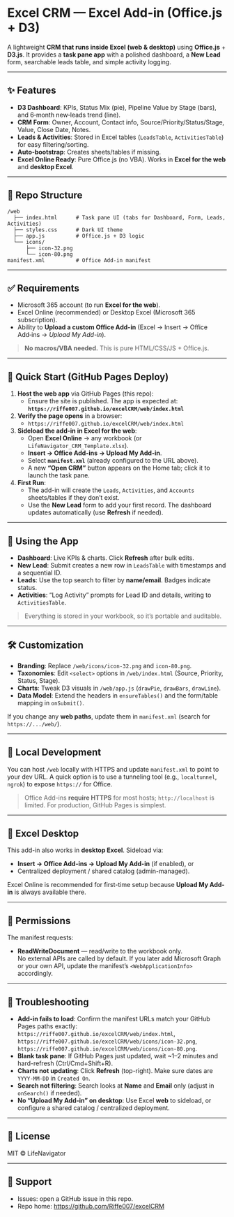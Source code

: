 # Excel CRM — Excel Add-in (Office.js + D3)

A lightweight **CRM that runs inside Excel (web & desktop)** using **Office.js** + **D3.js**. 
It provides a **task pane app** with a polished dashboard, a **New Lead** form, searchable leads table, and simple activity logging.

---

## ✨ Features
- **D3 Dashboard**: KPIs, Status Mix (pie), Pipeline Value by Stage (bars), and 6‑month new‑leads trend (line).
- **CRM Form**: Owner, Account, Contact info, Source/Priority/Status/Stage, Value, Close Date, Notes.
- **Leads & Activities**: Stored in Excel tables (`LeadsTable`, `ActivitiesTable`) for easy filtering/sorting.
- **Auto‑bootstrap**: Creates sheets/tables if missing.
- **Excel Online Ready**: Pure Office.js (no VBA). Works in **Excel for the web** and **desktop Excel**.

---

## 📁 Repo Structure
```
/web
  ├── index.html      # Task pane UI (tabs for Dashboard, Form, Leads, Activities)
  ├── styles.css      # Dark UI theme
  ├── app.js          # Office.js + D3 logic
  └── icons/
      ├── icon-32.png
      └── icon-80.png
manifest.xml          # Office Add-in manifest 
```

---

## ✅ Requirements
- Microsoft 365 account (to run **Excel for the web**).
- Excel Online (recommended) or Desktop Excel (Microsoft 365 subscription).
- Ability to **Upload a custom Office Add-in** (Excel → Insert → Office Add‑ins → *Upload My Add-in*).

> **No macros/VBA needed.** This is pure HTML/CSS/JS + Office.js.

---

## 🚀 Quick Start (GitHub Pages Deploy)
1. **Host the web app** via GitHub Pages (this repo):
   - Ensure the site is published. The app is expected at:  
     **`https://riffe007.github.io/excelCRM/web/index.html`**
2. **Verify the page opens** in a browser:
   - `https://riffe007.github.io/excelCRM/web/index.html`
3. **Sideload the add-in in Excel for the web**:
   - Open **Excel Online** → any workbook (or `LifeNavigator_CRM_Template.xlsx`).
   - **Insert → Office Add-ins → Upload My Add-in**.
   - Select **`manifest.xml`** (already configured to the URL above).
   - A new **“Open CRM”** button appears on the Home tab; click it to launch the task pane.
4. **First Run**:
   - The add-in will create the `Leads`, `Activities`, and `Accounts` sheets/tables if they don’t exist.
   - Use the **New Lead** form to add your first record. The dashboard updates automatically (use **Refresh** if needed).

---

## 🧭 Using the App
- **Dashboard**: Live KPIs & charts. Click **Refresh** after bulk edits.
- **New Lead**: Submit creates a new row in `LeadsTable` with timestamps and a sequential ID.
- **Leads**: Use the top search to filter by **name/email**. Badges indicate status.
- **Activities**: “Log Activity” prompts for Lead ID and details, writing to `ActivitiesTable`.

> Everything is stored in your workbook, so it’s portable and auditable.

---

## 🛠️ Customization
- **Branding**: Replace `/web/icons/icon-32.png` and `icon-80.png`.  
- **Taxonomies**: Edit `<select>` options in `/web/index.html` (Source, Priority, Status, Stage).
- **Charts**: Tweak D3 visuals in `/web/app.js` (`drawPie`, `drawBars`, `drawLine`).  
- **Data Model**: Extend the headers in `ensureTables()` and the form/table mapping in `onSubmit()`.

If you change any **web paths**, update them in `manifest.xml` (search for `https://.../web/`).

---

## 🧪 Local Development
You can host `/web` locally with HTTPS and update `manifest.xml` to point to your dev URL.
A quick option is to use a tunneling tool (e.g., `localtunnel`, `ngrok`) to expose `https://` for Office.

> Office Add-ins **require HTTPS** for most hosts; `http://localhost` is limited. For production, GitHub Pages is simplest.

---

## 🧩 Excel Desktop
This add-in also works in **desktop Excel**. Sideload via:
- **Insert → Office Add-ins → Upload My Add-in** (if enabled), or
- Centralized deployment / shared catalog (admin-managed).

Excel Online is recommended for first-time setup because **Upload My Add-in** is always available there.

---

## 🔐 Permissions
The manifest requests:
- **ReadWriteDocument** — read/write to the workbook only.  
No external APIs are called by default. If you later add Microsoft Graph or your own API, update the manifest’s
`<WebApplicationInfo>` accordingly.

---

## 🧯 Troubleshooting
- **Add-in fails to load**: Confirm the manifest URLs match your GitHub Pages paths exactly:  
  `https://riffe007.github.io/excelCRM/web/index.html`, `https://riffe007.github.io/excelCRM/web/icons/icon-32.png`, `https://riffe007.github.io/excelCRM/web/icons/icon-80.png`.
- **Blank task pane**: If GitHub Pages just updated, wait ~1–2 minutes and hard-refresh (Ctrl/Cmd+Shift+R).
- **Charts not updating**: Click **Refresh** (top-right). Make sure dates are `YYYY-MM-DD` in `Created On`.
- **Search not filtering**: Search looks at **Name** and **Email** only (adjust in `onSearch()` if needed).
- **No “Upload My Add-in” on desktop**: Use Excel **web** to sideload, or configure a shared catalog / centralized deployment.

---

## 📄 License
MIT © LifeNavigator

---

## 🙋 Support
- Issues: open a GitHub issue in this repo.
- Repo home: https://github.com/Riffe007/excelCRM
